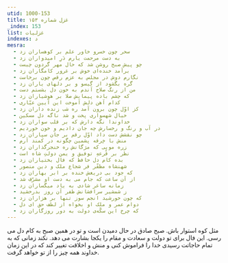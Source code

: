 ```yaml
---
utid: 1000-153
title: غزل شماره ۱۵۳
_index: 153
list: غزلیات
indexes: د
mesra:
  - سحر چون خسرو خاور علم بر کوهساران زد
  - به دست مرحمت یارم دَرِ امیدواران زد
  - چو پیش صبح روشن شد که حال مهر گردون چیست
  - برآمد خنده‌ای خوش بر غرور کامگاران زد
  - نگارم دوش در مجلس به عزم رقص چون برخاست
  - گره بگشود از گیسو و بر دلهای یاران زد
  - من از رنگ صلاح آندم به خون دل بشستم دست
  - که چشم باده پیمایش صلا بر هوشیاران زد
  - کدام آهن دلش آموخت این آیین عیّاری
  - کز اوّل چون برون آمد ره شب زنده داران زد
  - خیال شهسواری پخت و شد ناگه دل مسکین
  - خداوندا نگه دارش که بر قلب سواران زد
  - در آب و رنگ و رخسارش چه جان دادیم و خون خوردیم
  - چو نقشش دست داد اوّل رقم بر جان سپاران زد
  - منش با خِرقه پشمین چگونه در کمند آرم
  - زره مویی که مژگانش ره خنجرگذاران زد
  - نظر بر قُرعهِ توفیق و یمن دولتِ شاه است
  - بده کام دل حافظ که فال بختیاران زد
  - شهنشاه مظفّر فر شجاع ملک و دین منصور
  - که جود بی دریغش خنده بر ابر بهاران زد
  - از آن ساعت که جام می به دست او مشرّف شد
  - زمانه ساغر شادی به یاد میگساران زد
  - ز شمشیر سرافشانش ظفر آن روز بدرخشید
  - که چون خورشید انجم سوز تنها بر هزاران زد
  - دوام عمر و ملک او بخواه از لطف حق ای دل
  - که چرخ این سکّه‌ی دولت به دور روزگاران زد
---
```

مثل کوه استوار باش. صبح صادق در حال دمیدن است و تو در همین صبح به کام دل می رسی. این فال برای تو دولت و سعادت و مقام را یکجا بشارت می دهد. نکند زمانی که به تمام حاجاتت رسیدی خدا را فراموش کنی و منش و اخلاقت تغییر کند که در این زمان خداوند همه چیز را از تو خواهد گرفت.
